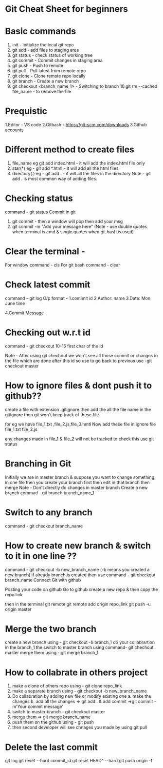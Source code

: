 # Git Cheat Sheet for beginners
# Basic commands
1. init - initialize the local git repo
2. git add<file> - add files to staging area
3. git status - check status of working tree
4. git commit - Commit changes in staging area
5. git push - Push to remote 
6. git pull - Pull latest from remote repo
7. git clone - Clone remote repo locally
8. git branch <branch _name_1> - Create a new branch
9. git checkout <branch_name_1> - Switching to branch
10.git rm --cached file_name  - to remove the file

# Prequistic
1.Editor - VS code
2.Gitbash - https://git-scm.com/downloads
3.Github accounts 

# Different method to create files 
1. file_name 
eg git add index.html - it will add the index.html file only
2. star(*)
eg - git add *.html - it will add all the html files
3. directory(.)
eg - git add . - it will all the files in the directory 
Note - git add . is most common way of adding files.

# Checking status 
command - git status 
Commit in git
1. git commit - then a window will pop then add your msg
2. git commit -m  "Add your message here" (Note - use double quotes when terminal is cmd & single quotes when git bash is used)

# Clear the terminal - 
For window
command - cls
For git bash
command - clear 


# Check latest commit 
command - git log
 O/p format - 
 1.comimit id
 2.Author: name <email>
 3.Date: Mon June time
 
 4.Commit Message
 
# Checking out w.r.t id 
command - git checkout 10-15 first char of the id

Note - After using git chechout we won't see all those commit or changes in the file which are done after this id
so use to go back to previous use 
-git checkout master 


# How to ignore files & dont push it to github??
create a file with extension .gitignore
then add the all the file name in the gitignore then git won't keep track of these file


for eg we have file_1.txt ,file_2.js,file_3.hmtl
Now add these file in ignore file 
file_1.txt
file_2.js

any changes made in file_1 & file_2 will not be tracked
to check this use git status

# Branching in Git
Initially we are in master branch & suppose you want to change something in one file then you create your branch first then edit in that branch then merge
Note - Don't directly do changes in master branch
Create a new branch
commad - git branch branch_name_1

# Switch to any branch 
command - git checkout branch_name

# How to create new branch & switch to it in one line ??
command  - git checkout -b new_branch_name (-b means you created a new branch)
if already branch is created then use command - git checkout branch_name Connect Git with github

Posting your code on github
Go to github 
create a new repo & then copy the repo link

then in the terminal
git remote
git remote add origin repo_link
git push -u origin master
 

 
 # Merge the two branch
create a new branch using - git checkout -b branch_1
do your collabrartion in the branch_1 
the switch to master branch using command- git chechout master
merge them using  - git  merge branch_1


# How to collabrate in others project 
1. make a clone of others repo using - git clone repo_link
2. make a separate branch using - git checkout -b new_branch_name
3. Do collabration by adding new file or modify existing one 
  a. make the changes
  b. add all the changes =>  git add . & add commit =>git commit -m'Your commit message'
4. switch to master branch - git checkout  master
5. merge them => git merge branch_name
6. push them on the github using - git push 
7. then second developer will see chnages you made by using git pull


# Delete the last commit 
git log
git reset --hard commit_id
git reset HEAD^ --hard
git push origin -f
